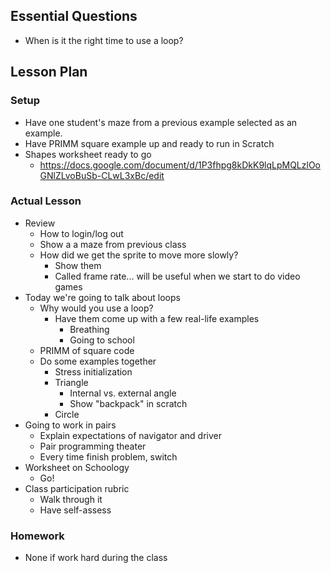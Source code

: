 ## Essential Questions

- When is it the right time to use a loop?

## Lesson Plan

### Setup

- Have one student's maze from a previous example selected as an example.
- Have PRIMM square example up and ready to run in Scratch
- Shapes worksheet ready to go
    - https://docs.google.com/document/d/1P3fhpg8kDkK9lqLpMQLzlOoGNlZLvoBuSb-CLwL3xBc/edit

### Actual Lesson

- Review
    - How to login/log out
    - Show a a maze from previous class
    - How did we get the sprite to move more slowly?
        - Show them
        - Called frame rate... will be useful when we start to do video games
- Today we're going to talk about loops
    - Why would you use a loop?
        - Have them come up with a few real-life examples
            - Breathing
            - Going to school
    - PRIMM of square code
    - Do some examples together
        - Stress initialization
        - Triangle
            - Internal vs. external angle
            - Show "backpack" in scratch
        - Circle
- Going to work in pairs
    - Explain expectations of navigator and driver
    - Pair programming theater
    - Every time finish problem, switch
- Worksheet on Schoology
    - Go!
- Class participation rubric
    - Walk through it
    - Have self-assess

### Homework

- None if work hard during the class
